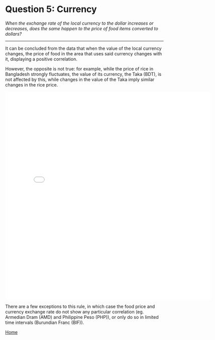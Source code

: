 # Question 5: Currency
*When the exchange rate of the local currency to the dollar increases or decreases, does the same happen to the price of food items converted to dollars?*

<hr>

It can be concluded from the data that when the value of the local currency changes, the price of food in the area that uses said currency changes with it, displaying a positive correlation.

However, the opposite is not true: for example, while the price of rice in Bangladesh strongly fluctuates, the value of its currency, the Taka (BDT), is not affected by this, while changes in the value of the Taka imply similar changes in the rice price.

<iframe src="/DAV/git/Mirka/rice vs valuta/currency2:_BDT_development2.html"
    sandbox="allow-same-origin allow-scripts"
    height="660"
    width="130%"
    max-width="100%"
    scrolling="yes"
    seamless="seamless"
    frameborder="0">
</iframe>

There are a few exceptions to this rule, in which case the food price and currency exchange rate do not show any particular correlation (eg. Armedian Dram (AMD) and Philippine Peso (PHP)), or only do so in limited time intervals (Burundian Franc (BIF)).

<a href="/DAV/dashboard">Home</a>
